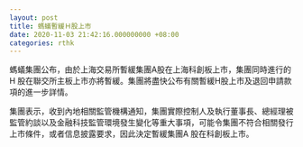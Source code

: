 ```yaml
---
layout: post
title: 螞蟻暫緩Ｈ股上市
date: 2020-11-03 21:42:16.000000000 +08:00
categories: rthk
---
```


螞蟻集團公布，由於上海交易所暫緩集團A股在上海科創板上市，集團同時進行的H 股在聯交所主板上市亦將暫緩。集團將盡快公布有關暫緩H股上市及退回申請款項的進一步詳情。

集團表示，收到內地相關監管機構通知，集團實際控制人及執行董事長、總經理被監管約談以及金融科技監管環境發生變化等重大事項，可能令集團不符合相關發行上市條件，或者信息披露要求，因此決定暫緩集團A 股在科創板上市。
